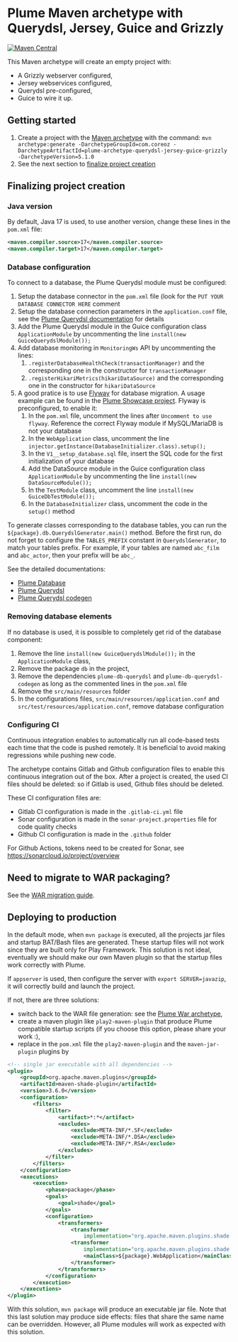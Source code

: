 Plume Maven archetype with Querydsl, Jersey, Guice and Grizzly
==============================================================

[![Maven Central](https://maven-badges.herokuapp.com/maven-central/com.coreoz/plume-archetype-querydsl-jersey-guice-grizzly/badge.svg)](https://maven-badges.herokuapp.com/maven-central/com.coreoz/plume-archetype-querydsl-jersey-guice-grizzly)

This Maven archetype will create an empty project with:
- A Grizzly webserver configured,
- Jersey webservices configured,
- Querydsl pre-configured,
- Guice to wire it up.

Getting started
---------------
1. Create a project with the
[Maven archetype](https://maven.apache.org/guides/introduction/introduction-to-archetypes.html) with the command:
`mvn archetype:generate -DarchetypeGroupId=com.coreoz -DarchetypeArtifactId=plume-archetype-querydsl-jersey-guice-grizzly -DarchetypeVersion=5.1.0`
2. See the next section to [finalize project creation](#finalizing-project-creation)

Finalizing project creation
---------------------------

### Java version
By default, Java 17 is used, to use another version, change these lines in the `pom.xml` file:
```xml
<maven.compiler.source>17</maven.compiler.source>
<maven.compiler.target>17</maven.compiler.target>
```

### Database configuration
To connect to a database, the Plume Querydsl module must be configured:
1. Setup the database connector in the `pom.xml` file (look for the `PUT YOUR DATABASE CONNECTOR HERE` comment
2. Setup the database connection parameters in the `application.conf` file,
   see the [Plume Querydsl documentation](https://github.com/Coreoz/Plume/tree/master/plume-db-querydsl#configuration) for details
3. Add the Plume Querydsl module in the Guice configuration class `ApplicationModule`
   by uncommenting the line `install(new GuiceQuerydslModule());`
4. Add database monitoring in `MonitoringWs` API by uncommenting the lines:
   1. `.registerDatabaseHealthCheck(transactionManager)` and the corresponding one in the constructor for `transactionManager`
   2. `.registerHikariMetrics(hikariDataSource)` and the corresponding one in the constructor for `hikariDataSource`
5. A good pratice is to use [Flyway](https://github.com/flyway/flyway) for database migration. A usage example can be found in the [Plume Showcase project](https://github.com/Coreoz/Plume-showcase). Flyway is  preconfigured, to enable it:
    1. In the `pom.xml` file, uncomment the lines after `Uncomment to use flyway`. Reference the correct Flyway module if MySQL/MariaDB is not your database
    2. In the `WebApplication` class, uncomment the line `injector.getInstance(DatabaseInitializer.class).setup();`
    3. In the `V1__setup_database.sql` file, insert the SQL code for the first initialization of your database
    4. Add the DataSource module in the Guice configuration class `ApplicationModule`
       by uncommenting the line `install(new DataSourceModule());`
    5. In the `TestModule` class, uncomment the line `install(new GuiceDbTestModule());`
    6. In the `DatabaseInitializer` class, uncomment the code in the `setup()` method

To generate classes corresponding to the database tables,
you can run the `${package}.db.QuerydslGenerator.main()` method.
Before the first run, do not forget to configure
the `TABLES_PREFIX` constant in `QuerydslGenerator`, to match your tables prefix.
For example, if your tables are named `abc_film` and `abc_actor`, then your prefix will be `abc_`.

See the detailed documentations:
- [Plume Database](https://github.com/Coreoz/Plume/tree/master/plume-db)
- [Plume Querydsl](https://github.com/Coreoz/Plume/tree/master/plume-db-querydsl)
- [Plume Querydsl codegen](https://github.com/Coreoz/Plume/tree/master/plume-db-querydsl-codegen)

### Removing database elements
If no database is used, it is possible to completely get rid of the database component:
1. Remove the line `install(new GuiceQuerydslModule());` in the `ApplicationModule` class,
2. Remove the package `db` in the project,
3. Remove the dependencies `plume-db-querydsl` and `plume-db-querydsl-codegen` as long as the commented lines in the `pom.xml` file
4. Remove the `src/main/resources` folder
5. In the configurations files, `src/main/resources/application.conf` and `src/test/resources/application.conf`, remove database configuration

### Configuring CI
Continuous integration enables to automatically run all code-based tests each time that the code is pushed remotely. It is beneficial to avoid making regressions while pushing new code.

The archetype contains Gitlab and Github configuration files to enable this continuous integration out of the box. After a project is created, the used CI files should be deleted: so if Gitlab is used, Github files should be deleted.

These CI configuration files are:
- Gitlab CI configuration is made in the `.gitlab-ci.yml` file
- Sonar configuration is made in the `sonar-project.properties` file for code quality checks
- Github CI configuration is made in the `.github` folder

For Github Actions, tokens need to be created for Sonar, see <https://sonarcloud.io/project/overview>

Need to migrate to WAR packaging?
----------------------------------
See the [WAR migration guide](../plume-archetype-querydsl-jersey-guice).

Deploying to production
-----------------------
In the default mode, when `mvn package` is executed, all the projects jar files and startup BAT/Bash files are generated.
These startup files will not work since they are built only for Play Framework.
This solution is not ideal, eventually we should make our own Maven plugin
so that the startup files work correctly with Plume.

If `appserver` is used, then configure the server with `export SERVER=javazip`,
it will correctly build and launch the project.

If not, there are three solutions:
- switch back to the WAR file generation: see the [Plume War archetype](https://github.com/Coreoz/Plume-archetypes/tree/master/plume-archetype-querydsl-jersey-guice),
- create a maven plugin like `play2-maven-plugin` that produce Plume compatible startup scripts (if you choose this option, please share your work :),
- replace in the `pom.xml` file the `play2-maven-plugin` and the `maven-jar-plugin` plugins by
```xml
<!-- single jar executable with all dependencies -->
<plugin>
	<groupId>org.apache.maven.plugins</groupId>
	<artifactId>maven-shade-plugin</artifactId>
	<version>3.6.0</version>
	<configuration>
		<filters>
			<filter>
				<artifact>*:*</artifact>
				<excludes>
					<exclude>META-INF/*.SF</exclude>
					<exclude>META-INF/*.DSA</exclude>
					<exclude>META-INF/*.RSA</exclude>
				</excludes>
			</filter>
		</filters>
	</configuration>
	<executions>
		<execution>
			<phase>package</phase>
			<goals>
				<goal>shade</goal>
			</goals>
			<configuration>
				<transformers>
					<transformer
						implementation="org.apache.maven.plugins.shade.resource.ServicesResourceTransformer" />
					<transformer
						implementation="org.apache.maven.plugins.shade.resource.ManifestResourceTransformer">
						<mainClass>${package}.WebApplication</mainClass>
					</transformer>
				</transformers>
			</configuration>
		</execution>
	</executions>
</plugin>
```
With this solution, `mvn package` will produce an executable jar file.
Note that this last solution may produce side effects: files that share the same name can be overridden.
However, all Plume modules will work as expected with this solution.
